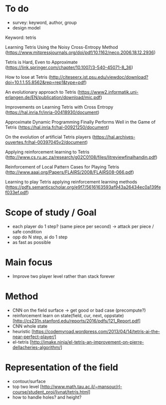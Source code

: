 # To do
- survey: keyword, author, group
- design model

Keyword: tetris

Learning Tetris Using the Noisy Cross-Entropy Method (https://www.mitpressjournals.org/doi/pdf/10.1162/neco.2006.18.12.2936)

Tetris is Hard, Even to Approximate (https://link.springer.com/chapter/10.1007/3-540-45071-8_36)

How to lose at Tetris (http://citeseerx.ist.psu.edu/viewdoc/download?doi=10.1.1.55.8562&rep=rep1&type=pdf)

An evolutionary approach to Tetris (https://www2.informatik.uni-erlangen.de/EN/publication/download/mic.pdf)

Improvements on Learning Tetris with Cross Entropy (https://hal.inria.fr/inria-00418930/document)

Approximate Dynamic Programming Finally Performs Well in the Game of Tetris (https://hal.inria.fr/hal-00921250/document)

On the evolution of artificial Tetris players (https://hal.archives-ouvertes.fr/hal-00397045v2/document)

Applying reinforcement learning to Tetris (http://www.cs.ru.ac.za/research/g02C0108/files/litreviewfinalhandin.pdf)

Reinforcement of Local Pattern Cases for Playing Tetris (http://www.aaai.org/Papers/FLAIRS/2008/FLAIRS08-066.pdf)

Learning to play Tetris applying reinforcement learning methods (https://pdfs.semanticscholar.org/e9f7/5616163593af943a26434ec0a139fef033ef.pdf)


# Scope of study / Goal
- each player do 1 step? (same piece per second) -> attack per piece / safe condition
- opp do N step, ai do 1 step
- as fast as possible

# Main focus
- Improve two player level rather than stack forever

# Method
- CNN on the field surface -> get good or bad case (precompute?) 
- reinforcement learn on state(field, cur, next, oppstate) [http://cs231n.stanford.edu/reports/2016/pdfs/121_Report.pdf]
- CNN whole state
- heuristic [https://codemyroad.wordpress.com/2013/04/14/tetris-ai-the-near-perfect-player/]
- el-tetris [http://imake.ninja/el-tetris-an-improvement-on-pierre-dellacheries-algorithm/]

# Representation of the field
- contour/surface
- top two level [http://www.math.tau.ac.il/~mansour/rl-course/student_proj/livnat/tetris.html]
- how to handle holes? and height?
